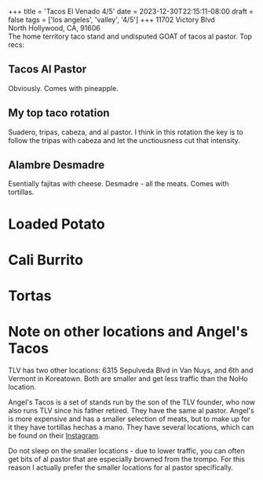 +++
title = 'Tacos El Venado 4/5'
date = 2023-12-30T22:15:11-08:00
draft = false
tags = ['los angeles', 'valley', '4/5']
+++
11702 Victory Blvd <br>
North Hollywood, CA, 91606 <br>
The home territory taco stand and undisputed GOAT of tacos al pastor. Top recs:

## Tacos Al Pastor
Obviously. Comes with pineapple.
## My top taco rotation
Suadero, tripas, cabeza, and al pastor. I think in this rotation the key is to follow the tripas with cabeza and let the unctiousness cut that intensity.
## Alambre Desmadre
Esentially fajitas with cheese. Desmadre - all the meats. Comes with tortillas.
# Loaded Potato
# Cali Burrito
# Tortas

# Note on other locations and Angel's Tacos
TLV has two other locations: 6315 Sepulveda Blvd in Van Nuys, and 6th and Vermont in Koreatown. Both are smaller and get less traffic than the NoHo location.

Angel's Tacos is a set of stands run by the son of the TLV founder, who now also runs TLV since his father retired. They have the same al pastor. Angel's is more expensive and has a smaller selection of meats, but to make up for it they have tortillas hechas a mano. They have several locations, which can be found on their [Instagram](https://www.instagram.com/angelstijuanatacos).

Do not sleep on the smaller locations - due to lower traffic, you can often get bits of al pastor that are especially browned from the trompo. For this reason I actually prefer the smaller locations for al pastor specifically.